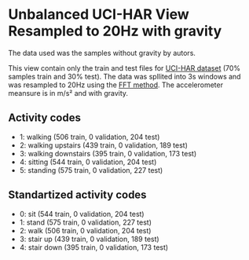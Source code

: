# Unbalanced UCI-HAR View Resampled to 20Hz with gravity

The data used was the samples without gravity by autors.

This view contain only the train and test files for [UCI-HAR dataset](https://archive.ics.uci.edu/ml/datasets/human+activity+recognition+using+smartphones#) (70% samples train and 30% test). The data was spllited into 3s windows and was resampled to 20Hz using the [FFT method](https://docs.scipy.org/doc/scipy/reference/generated/scipy.signal.resample.html#scipy.signal.resample). The accelerometer meansure is in m/s² and with gravity.

## Activity codes
- 1: walking (506 train, 0 validation, 204 test) 
- 2: walking upstairs (439 train, 0 validation, 189 test) 
- 3: walking downstairs (395 train, 0 validation, 173 test) 
- 4: sitting (544 train, 0 validation, 204 test) 
- 5: standing (575 train, 0 validation, 227 test) 
 

## Standartized activity codes
- 0: sit (544 train, 0 validation, 204 test) 
- 1: stand (575 train, 0 validation, 227 test) 
- 2: walk (506 train, 0 validation, 204 test) 
- 3: stair up (439 train, 0 validation, 189 test) 
- 4: stair down (395 train, 0 validation, 173 test) 
      


